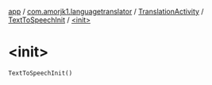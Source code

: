 [app](../../../index.md) / [com.amorjk1.languagetranslator](../../index.md) / [TranslationActivity](../index.md) / [TextToSpeechInit](index.md) / [&lt;init&gt;](./-init-.md)

# &lt;init&gt;

`TextToSpeechInit()`